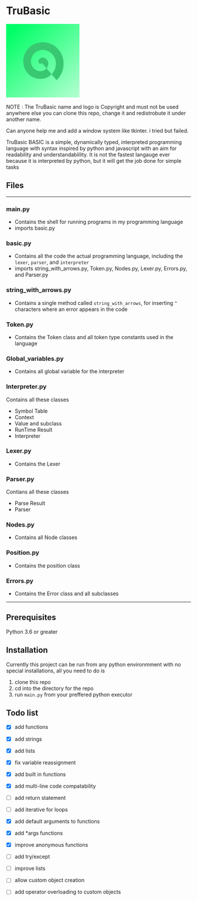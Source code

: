 # TruBasic
<html>
 <a href="https://gypsydangerous.github.io/TruBasic-BASIC/" target="_blank"><img src="TruBasic Logo.png" width=200 height=200 alt="Icon"></img></a>
</html>

NOTE : The TruBasic name and logo is Copyright and must not be used anywhere else you can clone this repo, change it and redistrobute it under another name.

Can anyone help me and add a window system like tkinter. i tried but failed.

TruBasic BASIC is a simple, dynamically typed, interpreted programming language with syntax inspired by python and javascript with an aim for readability and understandablility. It is not the fastest langauge ever because it is interpreted by python, but it will get the job done for simple tasks
## Files
---
 ### main.py 
 - Contains the shell for running programs in my programming language
 - imports basic.py
### basic.py 
- Contains all the code the actual programming language, including the `lexer`, `parser`, and `interpreter`
- imports string_with_arrows.py, Token.py, Nodes.py, Lexer.py, Errors.py, and Parser.py
### string_with_arrows.py
- Contains a single method called `string_with_arrows`, for inserting `^` characters where an error appears in the code
### Token.py 
- Contains the Token class and all token type constants used in the language
### Global_variables.py
- Contains all global variable for the interpreter
### Interpreter.py
Contains all these classes
- Symbol Table
- Context
- Value and subclass
- RunTime Result
- Interpreter
### Lexer.py
- Contains the Lexer
### Parser.py
Contians all these classes
- Parse Result
- Parser
### Nodes.py
- Contains all Node classes
### Position.py
- Contains the position class
### Errors.py
- Contains the Error class and all subclasses
---

## Prerequisites
Python 3.6 or greater
        

## Installation
Currently this project can be run from any python environmment with no special installations, all you need to do is
1. clone this repo
2. cd into the directory for the repo
3. run `main.py` from your preffered python executor

## Todo list
- [x] add functions
- [x] add strings
- [x] add lists
- [x] fix variable reassignment
- [x] add built in functions
- [x] add multi-line code compatability
- [ ] add return statement
- [ ] add iterative for loops
- [x] add default arguments to functions
- [x] add *args functions
- [x] improve anonymous functions
- [ ] add try/except
- [ ] improve lists
- [ ] allow custom object creation
- [ ] add operator overloading to custom objects

